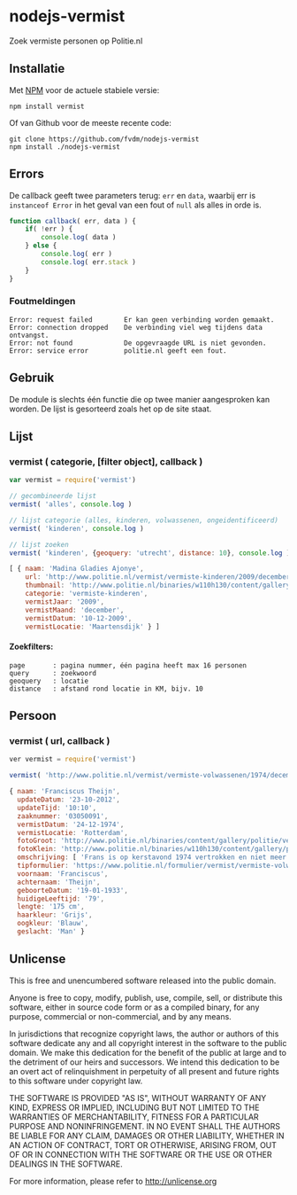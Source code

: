 nodejs-vermist
==============

Zoek vermiste personen op Politie.nl


Installatie
-----------

Met [NPM](https://npmjs.org/) voor de actuele stabiele versie:

	npm install vermist


Of van Github voor de meeste recente code:

	git clone https://github.com/fvdm/nodejs-vermist
	npm install ./nodejs-vermist


Errors
------

De callback geeft twee parameters terug: `err` en `data`, waarbij err is `instanceof Error` in het geval van een fout of `null` als alles in orde is.

```js
function callback( err, data ) {
	if( !err ) {
		console.log( data )
	} else {
		console.log( err )
		console.log( err.stack )
	}
}
```


### Foutmeldingen

	Error: request failed        Er kan geen verbinding worden gemaakt.
	Error: connection dropped    De verbinding viel weg tijdens data ontvangst.
	Error: not found             De opgevraagde URL is niet gevonden.
	Error: service error         politie.nl geeft een fout.


Gebruik
-------

De module is slechts één functie die op twee manier aangesproken kan worden. De lijst is gesorteerd zoals het op de site staat.


## Lijst

### vermist ( categorie, [filter object], callback )

```js
var vermist = require('vermist')

// gecombineerde lijst
vermist( 'alles', console.log )

// lijst categorie (alles, kinderen, volwassenen, ongeidentificeerd)
vermist( 'kinderen', console.log )

// lijst zoeken
vermist( 'kinderen', {geoquery: 'utrecht', distance: 10}, console.log )
```

```js
[ { naam: 'Madina Gladies Ajonye',
    url: 'http://www.politie.nl/vermist/vermiste-kinderen/2009/december/11-madina-gladies-ajonye.html',
    thumbnail: 'http://www.politie.nl/binaries/w110h130/content/gallery/politie/vermist/vermiste-kinderen/2009/december/nlzo09090649c1.jpg',
    categorie: 'vermiste-kinderen',
    vermistJaar: '2009',
    vermistMaand: 'december',
    vermistDatum: '10-12-2009',
    vermistLocatie: 'Maartensdijk' } ]
```


#### Zoekfilters:

	page       : pagina nummer, één pagina heeft max 16 personen
	query      : zoekwoord
	geoquery   : locatie
	distance   : afstand rond locatie in KM, bijv. 10


## Persoon

### vermist ( url, callback )

```js
ver vermist = require('vermist')

vermist( 'http://www.politie.nl/vermist/vermiste-volwassenen/1974/december/02-franciscus-theijn.html', console.log )
```

```js
{ naam: 'Franciscus Theijn',
  updateDatum: '23-10-2012',
  updateTijd: '10:10',
  zaaknummer: '03050091',
  vermistDatum: '24-12-1974',
  vermistLocatie: 'Rotterdam',
  fotoGroot: 'http://www.politie.nl/binaries/content/gallery/politie/vermist/vermiste-volwassenen/1974/december/3050091p1.jpg',
  fotoKlein: 'http://www.politie.nl/binaries/w110h130/content/gallery/politie/vermist/vermiste-volwassenen/1974/december/3050091p1.jpg',
  omschrijving: [ 'Frans is op kerstavond 1974 vertrokken en niet meer teruggekeerd.' ],
  tipformulier: 'https://www.politie.nl/formulier/vermist/vermiste-volwassenen/1974/december/02-franciscus-theijn.html#tipformulier',
  voornaam: 'Franciscus',
  achternaam: 'Theijn',
  geboorteDatum: '19-01-1933',
  huidigeLeeftijd: '79',
  lengte: '175 cm',
  haarkleur: 'Grijs',
  oogkleur: 'Blauw',
  geslacht: 'Man' }
```


Unlicense
---------

This is free and unencumbered software released into the public domain.

Anyone is free to copy, modify, publish, use, compile, sell, or
distribute this software, either in source code form or as a compiled
binary, for any purpose, commercial or non-commercial, and by any
means.

In jurisdictions that recognize copyright laws, the author or authors
of this software dedicate any and all copyright interest in the
software to the public domain. We make this dedication for the benefit
of the public at large and to the detriment of our heirs and
successors. We intend this dedication to be an overt act of
relinquishment in perpetuity of all present and future rights to this
software under copyright law.

THE SOFTWARE IS PROVIDED "AS IS", WITHOUT WARRANTY OF ANY KIND,
EXPRESS OR IMPLIED, INCLUDING BUT NOT LIMITED TO THE WARRANTIES OF
MERCHANTABILITY, FITNESS FOR A PARTICULAR PURPOSE AND NONINFRINGEMENT.
IN NO EVENT SHALL THE AUTHORS BE LIABLE FOR ANY CLAIM, DAMAGES OR
OTHER LIABILITY, WHETHER IN AN ACTION OF CONTRACT, TORT OR OTHERWISE,
ARISING FROM, OUT OF OR IN CONNECTION WITH THE SOFTWARE OR THE USE OR
OTHER DEALINGS IN THE SOFTWARE.

For more information, please refer to <http://unlicense.org>
